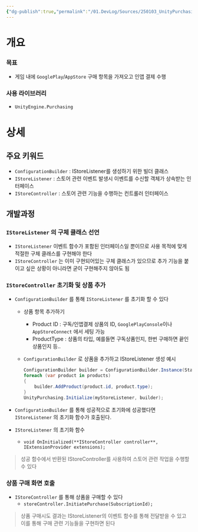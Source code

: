 ```yaml
---
{"dg-publish":true,"permalink":"/01.DevLog/Sources/250103_UnityPurchasing 구글 플레이,앱스토어 인앱결제/","noteIcon":"","updated":"2025-07-20T02:49:56.000+09:00"}
---
```


# 개요

### 목표
- 게임 내에 `GooglePlay`/`AppStore` 구매 항목을 가져오고 인앱 결제 수행

### 사용 라이브러리
- `UnityEngine.Purchasing`

# 상세

## 주요 키워드
- `ConfigurationBuilder` : IStoreListener를 생성하기 위한 빌더 클래스
- `IStoreListener` : 스토어 관련 이벤트 발생시 이벤트를 수신할 객체가 상속받는 인터페이스
- `IStoreController` : 스토어 관련 기능을 수행하는 컨트롤러 인터페이스

## 개발과정

### `IStoreListener` 의 구체 클래스 선언

- `IStoreListener` 이벤트 함수가 포함된 인터페이스일 뿐이므로 사용 목적에 맞게 적절한 구체 클래스를 구현해야 한다
- `IStoreController` 는 이미 구현되어있는 구체 클래스가 있으므로 추가 기능을 붙이고 싶은 상황이 아니라면 굳이 구현해주지 않아도 됨

### `IStoreController` 초기화 및 상품 추가

- `ConfigurationBuilder` 를 통해 `IStoreListener` 를 초기화 할 수 있다
    
    - 상품 항목 추가하기
        
        - Product ID : 구독/인앱결제 상품의 ID, `GooglePlayConsole`이나 `AppStoreConnect` 에서 세팅 가능
        - ProductType : 상품의 타입, 예를들면 구독상품인지, 한번 구매하면 끝인 상품인지 등..
    - `ConfigurationBuilder` 로 상품을 추가하고 IStoreListener 생성 예시
        
        ```csharp
        ConfigurationBuilder builder = ConfigurationBuilder.Instance(StandardPurchasingModule.Instance());
        foreach (var product in products)
        {
            builder.AddProduct(product.id, product.type);    
        }
        UnityPurchasing.Initialize(myStoreListener, builder);
        ```
        
- `ConfigurationBuilder` 를 통해 성공적으로 초기화에 성공했다면 `IStoreListener` 의 초기화 함수가 호출된다.
    
- `IStoreListener` 의 초기화 함수
    
    - `void OnInitialized(**IStoreController controller**, IExtensionProvider extensions);`

> 성공 함수에서 반환된 IStoreController를 사용하여 스토어 관련 작업을 수행할 수 있다

### 상품 구매 화면 호출

- `IStoreController` 를 통해 상품을 구매할 수 있다
    - `storeController.InitiatePurchase(SubscriptionId);`

> 상품 구매시도 결과는 IStoreListener의 이벤트 함수를 통해 전달받을 수 있고 이를 통해 구매 관련 기능들을 구현하면 된다
